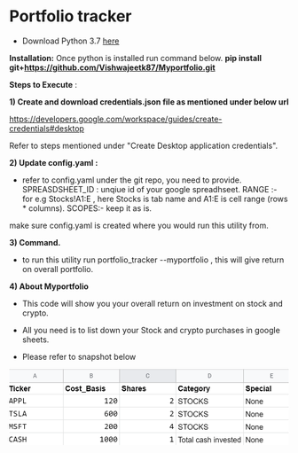# Portfolio tracker

- Download Python 3.7  [here](https://www.python.org/downloads/)

**Installation:**
Once python is installed run command below.
  **pip install git+https://github.com/Vishwajeetk87/Myportfolio.git**

**Steps to Execute** :

**1) Create and download credentials.json file as mentioned under below url**

https://developers.google.com/workspace/guides/create-credentials#desktop

Refer to steps mentioned under "Create Desktop application credentials".

**2) Update config.yaml :**

- refer to config.yaml under the git repo, you need to provide.
 SPREASDSHEET_ID : unqiue id of your google spreadhseet.
 RANGE :- for e.g Stocks!A1:E , here Stocks is tab name and A1:E is cell range (rows * columns).
 SCOPES:- keep it as is.
 
 make sure config.yaml is created where you would run this utility from.
 
 **3) Command.**
 - to run this utility run portfolio_tracker --myportfolio , this will give return on overall portfolio.
 
**4) About Myportfolio**

  - This code will show you your overall return on investment on stock and crypto.

- All you need is to list down your Stock and crypto purchases in google sheets.

- Please refer to snapshot below

 ![Stock list](https://github.com/Vishwajeetk87/Myportfolio/blob/main/doc/stock_list.png)

